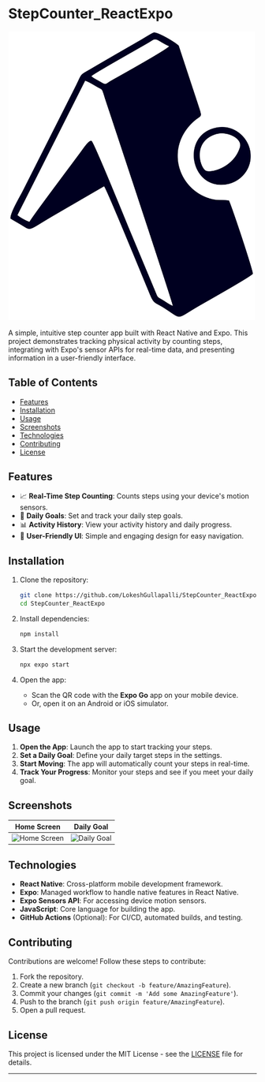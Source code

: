# StepCounter_ReactExpo

<img src="./expo-go-app.svg" alt="StepCounter" width="500"/>

A simple, intuitive step counter app built with React Native and Expo. This project demonstrates tracking physical activity by counting steps, integrating with Expo's sensor APIs for real-time data, and presenting information in a user-friendly interface.

## Table of Contents
- [Features](#features)
- [Installation](#installation)
- [Usage](#usage)
- [Screenshots](#screenshots)
- [Technologies](#technologies)
- [Contributing](#contributing)
- [License](#license)

## Features
- 📈 **Real-Time Step Counting**: Counts steps using your device's motion sensors.
- 🎯 **Daily Goals**: Set and track your daily step goals.
- 📊 **Activity History**: View your activity history and daily progress.
- 🎨 **User-Friendly UI**: Simple and engaging design for easy navigation.

## Installation

1. Clone the repository:
   ```bash
   git clone https://github.com/LokeshGullapalli/StepCounter_ReactExpo.git
   cd StepCounter_ReactExpo
   ```

2. Install dependencies:
   ```bash
   npm install
   ```

3. Start the development server:
   ```bash
   npx expo start
   ```

4. Open the app:
   - Scan the QR code with the **Expo Go** app on your mobile device.
   - Or, open it on an Android or iOS simulator.

## Usage

1. **Open the App**: Launch the app to start tracking your steps.
2. **Set a Daily Goal**: Define your daily target steps in the settings.
3. **Start Moving**: The app will automatically count your steps in real-time.
4. **Track Your Progress**: Monitor your steps and see if you meet your daily goal.

## Screenshots
<!-- Include screenshots here if possible -->
| Home Screen | Daily Goal |
| ----------- | ---------- |
| ![Home Screen](./assets/walking.gif) | ![Daily Goal](./assets/resting.gif) |

## Technologies
- **React Native**: Cross-platform mobile development framework.
- **Expo**: Managed workflow to handle native features in React Native.
- **Expo Sensors API**: For accessing device motion sensors.
- **JavaScript**: Core language for building the app.
- **GitHub Actions** (Optional): For CI/CD, automated builds, and testing.

## Contributing

Contributions are welcome! Follow these steps to contribute:
1. Fork the repository.
2. Create a new branch (`git checkout -b feature/AmazingFeature`).
3. Commit your changes (`git commit -m 'Add some AmazingFeature'`).
4. Push to the branch (`git push origin feature/AmazingFeature`).
5. Open a pull request.

## License

This project is licensed under the MIT License - see the [LICENSE](LICENSE) file for details.

---

